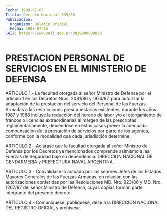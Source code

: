 ```yaml
---
Fecha: 1988-07-07
Título: Decreto Nacional 839/88
Publicación:
  Organismo: Boletín Oficial
  Fecha: 1988-07-15
SAIJ: https://www.saij.gob.ar/DN19880000839
---
```

# PRESTACION PERSONAL DE SERVICIOS EN EL MINISTERIO DE DEFENSA

<a id="1"></a>
ARTICULO  1.- La facultad otorgada al señor Ministro de Defensa por el artículo  1  en  los  Decretos  Nros.  2081/86  y  1974/87, para autorizar la adaptación de la prestación del servicio del  Personal de    las  Fuerzas  Armadas  a  las  restricciones  presupuestarias existentes,  durante  los años 1987 y 1988 incluye la reducción del horario  de  labor  y/o el  otorgamiento  de  francos  o  licencias extraordinarias al márgen  de  las  prescriptas reglamentariamente, debiéndose  en estos casos prever la adecuada  compensación  de  la prestación de  servicios  por parte de los agentes, conforme con la modalidad que cada jurisdicción determine.

<a id="2"></a>
ARTICULO  2.-  Aclárase  que la facultad otorgada al señor Ministro de Defensa por los Decretos  ya  mencionados  comprende  asimismo a las  Fuerzas  de  Seguridad bajo su dependencia: DIRECCION NACIONAL DE GENDARMERIA y PREFECTURA NAVAL ARGENTINA.

<a id="3"></a>
ARTICULO  3.-  Convalídase  lo actuado por los señores Jefes de los Estados Mayores Generales de  las  Fuerzas Armadas, en relación con las autorizaciones conferidas por las  Resoluciones MD. Nro. 923/86 y  MD.  Nro. 1267/87 del señor Ministro de  Defensa,  cuyas  copias forman parte integrante del presente decreto.

<a id="4"></a>
ARTICULO  4.- Comuníquese, publíquese, dése a la DIRECCION NACIONAL DEL REGISTRO OFICIAL y archívese.